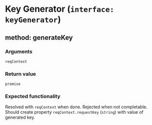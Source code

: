 # Key Generator (`interface: keyGenerator`)

## method: generateKey

### Arguments

`reqContext`

### Return value

`promise`

### Expected functionality

Resolved with `reqContext` when done.
Rejected when not completable.
Should create property `reqContext.requestKey` (`string`) with value of generated key. 
